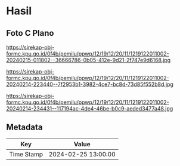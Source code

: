 # Hasil

## Foto C Plano

https://sirekap-obj-formc.kpu.go.id/0f4b/pemilu/ppwp/12/19/12/20/11/1219122011002-20240215-011802--36666786-0b05-412e-9d21-2f747e9d6168.jpg

https://sirekap-obj-formc.kpu.go.id/0f4b/pemilu/ppwp/12/19/12/20/11/1219122011002-20240214-223440--7f2953b1-3982-4ce7-bc8d-73d85f552b8d.jpg

https://sirekap-obj-formc.kpu.go.id/0f4b/pemilu/ppwp/12/19/12/20/11/1219122011002-20240214-234431--117194ac-4de4-46be-b0c9-aeded3477a48.jpg


## Metadata

| Key        | Value               |
| ---------- | ------------------- |
| Time Stamp | 2024-02-25 13:00:00 |



